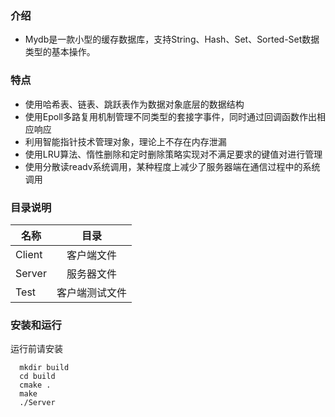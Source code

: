 ### 介绍
 - Mydb是一款小型的缓存数据库，支持String、Hash、Set、Sorted-Set数据类型的基本操作。

### 特点
 - 使用哈希表、链表、跳跃表作为数据对象底层的数据结构
 - 使用Epoll多路复用机制管理不同类型的套接字事件，同时通过回调函数作出相应响应
 - 利用智能指针技术管理对象，理论上不存在内存泄漏
 - 使用LRU算法、惰性删除和定时删除策略实现对不满足要求的键值对进行管理
 - 使用分散读readv系统调用，某种程度上减少了服务器端在通信过程中的系统调用

### 目录说明
名称|目录
--|:--:
Client|客户端文件
Server|服务器文件
Test|客户端测试文件

### 安装和运行
运行前请安装
```
  mkdir build
  cd build
  cmake .
  make
  ./Server
```

